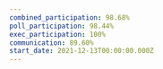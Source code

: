 ```yaml
---
combined_participation: 98.68%
poll_participation: 98.44%
exec_participation: 100%
communication: 89.60%
start_date: 2021-12-13T00:00:00.000Z
---
```

